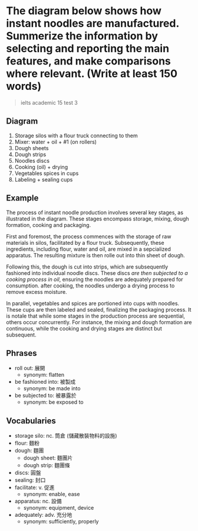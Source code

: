 # The diagram below shows how instant noodles are manufactured. Summerize the information by selecting and reporting the main features, and make comparisons where relevant. (Write at least 150 words)

> ielts academic 15 test 3

## Diagram

1. Storage silos with a flour truck connecting to them
2. Mixer: water + oil + #1 (on rollers)
3. Dough sheets
4. Dough strips
5. Noodles discs
6. Cooking (oil) + drying
7. Vegetables spices in cups
8. Labeling + sealing cups

## Example

The process of instant noodle production involves several key stages, as illustrated in the diagram. These stages encompass storage, mixing, dough formation, cooking and packaging.

First and foremost, the process commences with the storage of raw materials in silos, facilitated by a flour truck. Subsequently, these ingredients, including flour, water and oil, are mixed in a sepcialized apparatus. The resulting mixture is then rolle out into thin sheet of dough.

Following this, the dough is cut into strips, which are subsequently fashioned into individual noodle discs. These discs *are then subjected to a cooking process in oil*, ensuring the noodles are adequately prepared for consumption. after cooking, the noodles undergo a drying process to remove excess moisture.

In parallel, vegetables and spices are portioned into cups with noodles. These cups are then labeled and sealed, finalizing the packaging process. It is notale that while some stages in the production process are sequential, others occur concurrently. For instance, the mixing and dough formation are continuous, while the cooking and drying stages are distinct but subsequent.

## Phrases

- roll out: 展開
  - synonym: flatten
- be fashioned into: 被製成
  - synonym: be made into
- be subjected to: 被暴露於
  - synonym: be exposed to

## Vocabularies

- storage silo: nc. 筒倉 (儲藏散裝物料的設施)
- flour: 麵粉
- dough: 麵團
  - dough sheet: 麵團片
  - dough strip: 麵團條
- discs: 圓盤
- sealing: 封口
- facilitate: v. 促進
  - synonym: enable, ease
- apparatus: nc. 設備
  - synonym: equipment, device
- adequately: adv. 充分地
  - synonym: sufficiently, properly